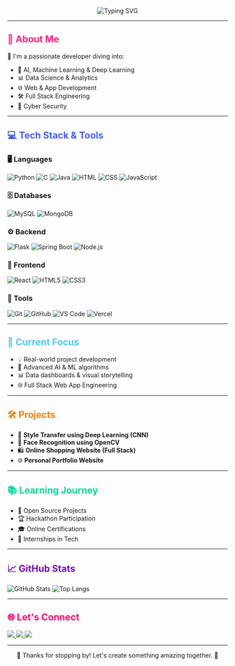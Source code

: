 <p align="center">
 <img src="https://readme-typing-svg.herokuapp.com?font=Fira+Code&size=26&pause=1000&color=F72585&center=true&width=1000&lines=Hey+There!+I'm+Harshitha+👋;AI+%7C+Data+Analytics+%7C+Cyber+Security+%7C+Full+Stack+Dev+💻;Exploring+Tech+and+Innovation+🚀" alt="Typing SVG" />
</p>

---

<h2 style="color:#F72585; animation: fadeIn 1s ease-in-out;">🌟 About Me</h2>

💫 I'm a passionate developer diving into:
- 🤖 AI, Machine Learning & Deep Learning  
- 📊 Data Science & Analytics  
- 🌐 Web & App Development  
- 🛠 Full Stack Engineering  
- 🔐 Cyber Security  

---

<h2 style="color:#4361EE; animation: fadeIn 1s ease-in-out;">💻 Tech Stack & Tools</h2>

### 🖥️ Languages  
![Python](https://img.shields.io/badge/-Python-3776AB?style=flat&logo=python&logoColor=white)
![C](https://img.shields.io/badge/-C-00599C?style=flat&logo=c&logoColor=white)
![Java](https://img.shields.io/badge/-Java-007396?style=flat&logo=java&logoColor=white)
![HTML](https://img.shields.io/badge/-HTML-E34F26?style=flat&logo=html5&logoColor=white)
![CSS](https://img.shields.io/badge/-CSS-1572B6?style=flat&logo=css3&logoColor=white)
![JavaScript](https://img.shields.io/badge/-JavaScript-F7DF1E?style=flat&logo=javascript&logoColor=black)

### 🗄️ Databases  
![MySQL](https://img.shields.io/badge/-MySQL-4479A1?style=flat&logo=mysql&logoColor=white)
![MongoDB](https://img.shields.io/badge/-MongoDB-47A248?style=flat&logo=mongodb&logoColor=white)

### ⚙️ Backend  
![Flask](https://img.shields.io/badge/-Flask-000000?style=flat&logo=flask)
![Spring Boot](https://img.shields.io/badge/-Spring_Boot-6DB33F?style=flat&logo=spring-boot&logoColor=white)
![Node.js](https://img.shields.io/badge/-Node.js-339933?style=flat&logo=node.js&logoColor=white)

### 🎨 Frontend  
![React](https://img.shields.io/badge/-React-61DAFB?style=flat&logo=react&logoColor=black)
![HTML5](https://img.shields.io/badge/-HTML5-E34F26?style=flat&logo=html5&logoColor=white)
![CSS3](https://img.shields.io/badge/-CSS3-1572B6?style=flat&logo=css3&logoColor=white)

### 🧰 Tools  
![Git](https://img.shields.io/badge/-Git-F05032?style=flat&logo=git&logoColor=white)
![GitHub](https://img.shields.io/badge/-GitHub-181717?style=flat&logo=github)
![VS Code](https://img.shields.io/badge/-VS_Code-007ACC?style=flat&logo=visual-studio-code&logoColor=white)
![Vercel](https://img.shields.io/badge/-Vercel-000000?style=flat&logo=vercel)

---

<h2 style="color:#4CC9F0; animation: fadeIn 1s ease-in-out;">🚀 Current Focus</h2>

- 💡 Real-world project development  
- 🤖 Advanced AI & ML algorithms  
- 📊 Data dashboards & visual storytelling  
- 🌐 Full Stack Web App Engineering  

---

<h2 style="color:#F77F00; animation: fadeIn 1s ease-in-out;">🛠️ Projects </h2>

- 🎨 **Style Transfer using Deep Learning (CNN)**  
- 🧠 **Face Recognition using OpenCV**  
- 🛍️ **Online Shopping Website (Full Stack)**  
- 🌐 **Personal Portfolio Website**  

---

<h2 style="color:#06D6A0; animation: fadeIn 1s ease-in-out;">📚 Learning Journey</h2>

- 🤝 Open Source Projects  
- 🏆 Hackathon Participation  
- 🎓 Online Certifications  
- 💼 Internships in Tech  

---

<h2 style="color:#7209B7; animation: fadeIn 1s ease-in-out;">📈 GitHub Stats</h2>

![GitHub Stats](https://github-readme-stats.vercel.app/api?username=HarshithaSudhakar&show_icons=true&theme=tokyonight)
![Top Langs](https://github-readme-stats.vercel.app/api/top-langs/?username=HarshithaSudhakar&layout=compact&theme=tokyonight)

---

<h2 style="color:#FF006E; animation: fadeIn 1s ease-in-out;">🌐 Let's Connect</h2>

<p>
  <a href="https://www.linkedin.com/in/harshitha-sudhakar-a1b47b373/">
    <img src="https://img.icons8.com/color/48/linkedin-circled--v1.png"/>
  </a>
  <a href="https://my-portfolio-six-eta-68.vercel.app/">
    <img src="https://img.icons8.com/fluency/48/domain.png"/>
  </a>
  <a href="mailto:harshithasudhakar06@gmail.com">
    <img src="https://img.icons8.com/color/48/gmail-new.png"/>
  </a>
</p>

---

<p align="center">
  🌟 Thanks for stopping by! Let's create something amazing together. 🚀
</p>
